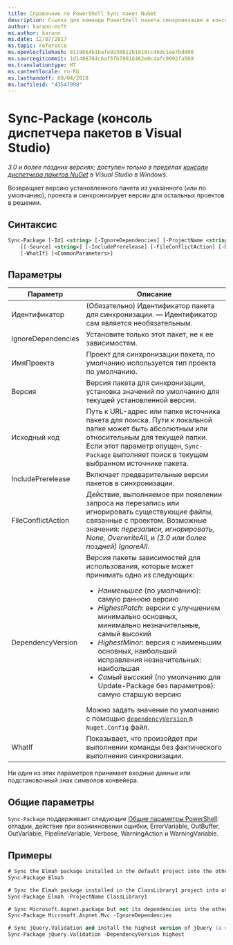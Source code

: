 ```yaml
---
title: Справочник по PowerShell Sync пакет NuGet
description: Ссылка для команды PowerShell пакета синхронизации в консоли диспетчера пакетов NuGet в Visual Studio.
author: karann-msft
ms.author: karann
ms.date: 12/07/2017
ms.topic: reference
ms.openlocfilehash: 8119664b1bafe9238b12b1819cc46dc1ee7bdd00
ms.sourcegitcommit: 1d1406764c6af5fb7801d462e0c4afc9092fa569
ms.translationtype: MT
ms.contentlocale: ru-RU
ms.lasthandoff: 09/04/2018
ms.locfileid: "43547998"
---
```

# <a name="sync-package-package-manager-console-in-visual-studio"></a>Sync-Package (консоль диспетчера пакетов в Visual Studio)

*3.0 и более поздних версиях; доступен только в пределах [консоли диспетчера пакетов NuGet](package-manager-console.md) в Visual Studio в Windows.*

Возвращает версию установленного пакета из указанного (или по умолчанию), проекта и синхронизирует версии для остальных проектов в решении.

## <a name="syntax"></a>Синтаксис

```ps
Sync-Package [-Id] <string> [-IgnoreDependencies] [-ProjectName <string>] [[-Version] <string>]
    [[-Source] <string>] [-IncludePrerelease] [-FileConflictAction] [-DependencyVersion]
    [-WhatIf] [<CommonParameters>]
```

## <a name="parameters"></a>Параметры

| Параметр | Описание |
| --- | --- |
| Идентификатор | (Обязательно) Идентификатор пакета для синхронизации. — Идентификатор сам является необязательным. |
| IgnoreDependencies | Установите только этот пакет, не к ее зависимостям. |
| ИмяПроекта | Проект для синхронизации пакета, по умолчанию используется тип проекта по умолчанию. |
| Версия | Версия пакета для синхронизации, установка значений по умолчанию для текущей установленной версии. |
| Исходный код | Путь к URL-адрес или папке источника пакета для поиска. Пути к локальной папке может быть абсолютным или относительным для текущей папки. Если этот параметр опущен, `Sync-Package` выполняет поиск в текущем выбранном источнике пакета. |
| IncludePrerelease | Включает предварительные версии пакетов в синхронизации. |
| FileConflictAction | Действие, выполняемое при появлении запроса на перезапись или игнорировать существующие файлы, связанные с проектом. Возможные значения: *перезаписи, игнорировать, None, OverwriteAll*, и *(3.0 или более поздней)* *IgnoreAll*. |
| DependencyVersion | Версия пакеты зависимостей для использования, которые может принимать одно из следующих:<br/><ul><li>*Наименьшее* (по умолчанию): самую раннюю версию</li><li>*HighestPatch*: версии с улучшением минимально основных, минимально незначительные, самый высокий</li><li>*HighestMinor*: версия с наименьшим основных, наибольший исправления незначительных: наибольшая</li><li>*Самый высокий* (по умолчанию для Update-Package без параметров): самую старшую версию</li></ul>Можно задать значение по умолчанию с помощью [ `dependencyVersion` ](../reference/nuget-config-file.md#config-section) в `Nuget.Config` файл. |
| WhatIf | Показывает, что произойдет при выполнении команды без фактического выполнения синхронизации. |

Ни один из этих параметров принимает входные данные или подстановочный знак символов конвейера.

## <a name="common-parameters"></a>Общие параметры

`Sync-Package` поддерживает следующие [Общие параметры PowerShell](http://go.microsoft.com/fwlink/?LinkID=113216): отладки, действие при возникновении ошибки, ErrorVariable, OutBuffer, OutVariable, PipelineVariable, Verbose, WarningAction и WarningVariable.

## <a name="examples"></a>Примеры

```ps
# Sync the Elmah package installed in the default project into the other projects in the solution
Sync-Package Elmah

# Sync the Elmah package installed in the ClassLibrary1 project into other projects in the solution
Sync-Package Elmah -ProjectName ClassLibrary1

# Sync Microsoft.Aspnet.package but not its dependencies into the other projects in the solution
Sync-Package Microsoft.Aspnet.Mvc -IgnoreDependencies

# Sync jQuery.Validation and install the highest version of jQuery (a dependency) from the package source    
Sync-Package jQuery.Validation -DependencyVersion highest
```

